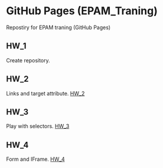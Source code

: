 # GitHub Pages (EPAM_Traning)
Repostiry for EPAM traning (GitHub Pages)

## HW_1 
Create repository.

## HW_2
Links and target attribute.
[HW_2](https://github.com/VlPan/VlPan.github.io/tree/master/HW_2)

## HW_3
Play with selectors.
[HW_3](https://github.com/VlPan/VlPan.github.io/tree/master/HW_3)

## HW_4
Form and IFrame.
[HW_4](https://github.com/VlPan/VlPan.github.io/tree/master/HW_4)
